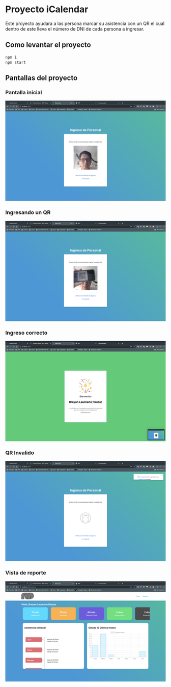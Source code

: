 # Proyecto iCalendar

Este proyecto ayudara a las persona marcar su asistencia
con un QR el cual dentro de este lleva el número de
DNI de cada persona a ingresar.

## Como levantar el proyecto

```
npm i
npm start

```

## Pantallas del proyecto

### Pantalla inicial

![alt Pantalla][captura1]

### Ingresando un QR

![alt Pantalla][captura2]

### Ingreso correcto

![alt Pantalla][captura3]

### QR Invalido

![alt Pantalla][captura4]

### Vista de reporte

![alt Pantalla][captura5]

[captura1]: /src/assets/captura1.png 'Pantalla 1'
[captura2]: /src/assets/captura2.png 'Pantalla 1'
[captura3]: /src/assets/captura3.png 'Pantalla 1'
[captura4]: /src/assets/captura4.png 'Pantalla 1'
[captura5]: /src/assets/captura5.png 'Pantalla 1'

